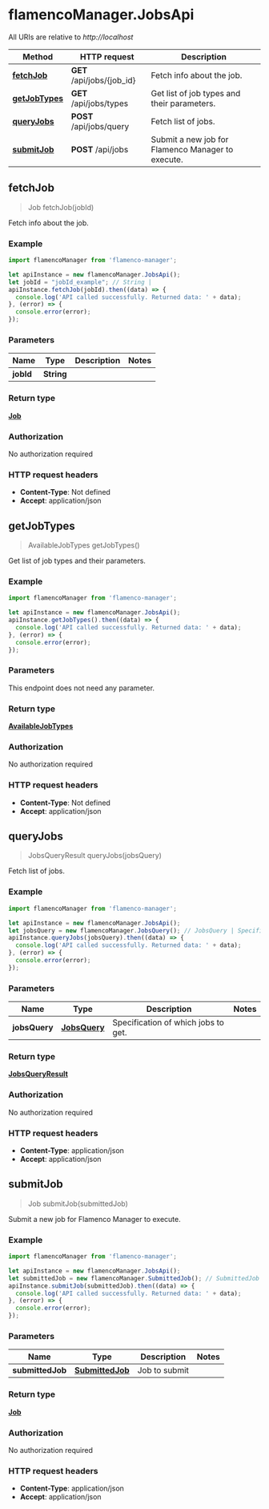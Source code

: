 # flamencoManager.JobsApi

All URIs are relative to *http://localhost*

Method | HTTP request | Description
------------- | ------------- | -------------
[**fetchJob**](JobsApi.md#fetchJob) | **GET** /api/jobs/{job_id} | Fetch info about the job.
[**getJobTypes**](JobsApi.md#getJobTypes) | **GET** /api/jobs/types | Get list of job types and their parameters.
[**queryJobs**](JobsApi.md#queryJobs) | **POST** /api/jobs/query | Fetch list of jobs.
[**submitJob**](JobsApi.md#submitJob) | **POST** /api/jobs | Submit a new job for Flamenco Manager to execute.



## fetchJob

> Job fetchJob(jobId)

Fetch info about the job.

### Example

```javascript
import flamencoManager from 'flamenco-manager';

let apiInstance = new flamencoManager.JobsApi();
let jobId = "jobId_example"; // String | 
apiInstance.fetchJob(jobId).then((data) => {
  console.log('API called successfully. Returned data: ' + data);
}, (error) => {
  console.error(error);
});

```

### Parameters


Name | Type | Description  | Notes
------------- | ------------- | ------------- | -------------
 **jobId** | **String**|  | 

### Return type

[**Job**](Job.md)

### Authorization

No authorization required

### HTTP request headers

- **Content-Type**: Not defined
- **Accept**: application/json


## getJobTypes

> AvailableJobTypes getJobTypes()

Get list of job types and their parameters.

### Example

```javascript
import flamencoManager from 'flamenco-manager';

let apiInstance = new flamencoManager.JobsApi();
apiInstance.getJobTypes().then((data) => {
  console.log('API called successfully. Returned data: ' + data);
}, (error) => {
  console.error(error);
});

```

### Parameters

This endpoint does not need any parameter.

### Return type

[**AvailableJobTypes**](AvailableJobTypes.md)

### Authorization

No authorization required

### HTTP request headers

- **Content-Type**: Not defined
- **Accept**: application/json


## queryJobs

> JobsQueryResult queryJobs(jobsQuery)

Fetch list of jobs.

### Example

```javascript
import flamencoManager from 'flamenco-manager';

let apiInstance = new flamencoManager.JobsApi();
let jobsQuery = new flamencoManager.JobsQuery(); // JobsQuery | Specification of which jobs to get.
apiInstance.queryJobs(jobsQuery).then((data) => {
  console.log('API called successfully. Returned data: ' + data);
}, (error) => {
  console.error(error);
});

```

### Parameters


Name | Type | Description  | Notes
------------- | ------------- | ------------- | -------------
 **jobsQuery** | [**JobsQuery**](JobsQuery.md)| Specification of which jobs to get. | 

### Return type

[**JobsQueryResult**](JobsQueryResult.md)

### Authorization

No authorization required

### HTTP request headers

- **Content-Type**: application/json
- **Accept**: application/json


## submitJob

> Job submitJob(submittedJob)

Submit a new job for Flamenco Manager to execute.

### Example

```javascript
import flamencoManager from 'flamenco-manager';

let apiInstance = new flamencoManager.JobsApi();
let submittedJob = new flamencoManager.SubmittedJob(); // SubmittedJob | Job to submit
apiInstance.submitJob(submittedJob).then((data) => {
  console.log('API called successfully. Returned data: ' + data);
}, (error) => {
  console.error(error);
});

```

### Parameters


Name | Type | Description  | Notes
------------- | ------------- | ------------- | -------------
 **submittedJob** | [**SubmittedJob**](SubmittedJob.md)| Job to submit | 

### Return type

[**Job**](Job.md)

### Authorization

No authorization required

### HTTP request headers

- **Content-Type**: application/json
- **Accept**: application/json

